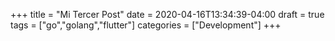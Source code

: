 +++
title = "Mi Tercer Post"
date =  2020-04-16T13:34:39-04:00
draft = true
tags =  ["go","golang","flutter"]
categories = ["Development"]
+++